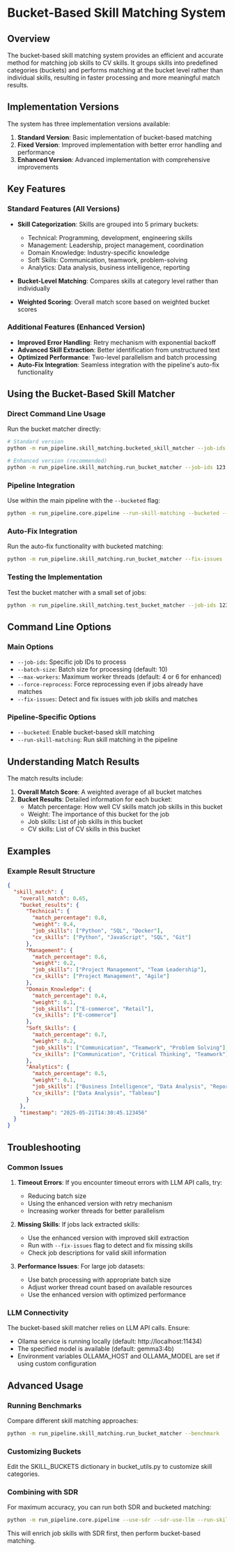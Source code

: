 # Bucket-Based Skill Matching System

## Overview

The bucket-based skill matching system provides an efficient and accurate method for matching job skills to CV skills. It groups skills into predefined categories (buckets) and performs matching at the bucket level rather than individual skills, resulting in faster processing and more meaningful match results.

## Implementation Versions

The system has three implementation versions available:

1. **Standard Version**: Basic implementation of bucket-based matching
2. **Fixed Version**: Improved implementation with better error handling and performance
3. **Enhanced Version**: Advanced implementation with comprehensive improvements

## Key Features

### Standard Features (All Versions)

- **Skill Categorization**: Skills are grouped into 5 primary buckets:
  - Technical: Programming, development, engineering skills
  - Management: Leadership, project management, coordination
  - Domain Knowledge: Industry-specific knowledge
  - Soft Skills: Communication, teamwork, problem-solving
  - Analytics: Data analysis, business intelligence, reporting

- **Bucket-Level Matching**: Compares skills at category level rather than individually

- **Weighted Scoring**: Overall match score based on weighted bucket scores

### Additional Features (Enhanced Version)

- **Improved Error Handling**: Retry mechanism with exponential backoff
- **Advanced Skill Extraction**: Better identification from unstructured text
- **Optimized Performance**: Two-level parallelism and batch processing
- **Auto-Fix Integration**: Seamless integration with the pipeline's auto-fix functionality

## Using the Bucket-Based Skill Matcher

### Direct Command Line Usage

Run the bucket matcher directly:

```bash
# Standard version
python -m run_pipeline.skill_matching.bucketed_skill_matcher --job-ids 123 456 --max-workers 4

# Enhanced version (recommended)
python -m run_pipeline.skill_matching.run_bucket_matcher --job-ids 123 456 --max-workers 6
```

### Pipeline Integration

Use within the main pipeline with the `--bucketed` flag:

```bash
python -m run_pipeline.core.pipeline --run-skill-matching --bucketed --max-workers 6
```

### Auto-Fix Integration

Run the auto-fix functionality with bucketed matching:

```bash
python -m run_pipeline.skill_matching.run_bucket_matcher --fix-issues
```

### Testing the Implementation

Test the bucket matcher with a small set of jobs:

```bash
python -m run_pipeline.skill_matching.test_bucket_matcher --job-ids 123 456
```

## Command Line Options

### Main Options

- `--job-ids`: Specific job IDs to process
- `--batch-size`: Batch size for processing (default: 10)
- `--max-workers`: Maximum worker threads (default: 4 or 6 for enhanced)
- `--force-reprocess`: Force reprocessing even if jobs already have matches
- `--fix-issues`: Detect and fix issues with job skills and matches

### Pipeline-Specific Options

- `--bucketed`: Enable bucket-based skill matching
- `--run-skill-matching`: Run skill matching in the pipeline

## Understanding Match Results

The match results include:

1. **Overall Match Score**: A weighted average of all bucket matches
2. **Bucket Results**: Detailed information for each bucket:
   - Match percentage: How well CV skills match job skills in this bucket
   - Weight: The importance of this bucket for the job
   - Job skills: List of job skills in this bucket
   - CV skills: List of CV skills in this bucket

## Examples

### Example Result Structure

```json
{
  "skill_match": {
    "overall_match": 0.65,
    "bucket_results": {
      "Technical": {
        "match_percentage": 0.8,
        "weight": 0.4,
        "job_skills": ["Python", "SQL", "Docker"],
        "cv_skills": ["Python", "JavaScript", "SQL", "Git"]
      },
      "Management": {
        "match_percentage": 0.6,
        "weight": 0.2,
        "job_skills": ["Project Management", "Team Leadership"],
        "cv_skills": ["Project Management", "Agile"]
      },
      "Domain_Knowledge": {
        "match_percentage": 0.4,
        "weight": 0.1,
        "job_skills": ["E-commerce", "Retail"],
        "cv_skills": ["E-commerce"]
      },
      "Soft_Skills": {
        "match_percentage": 0.7,
        "weight": 0.2,
        "job_skills": ["Communication", "Teamwork", "Problem Solving"],
        "cv_skills": ["Communication", "Critical Thinking", "Teamwork"]
      },
      "Analytics": {
        "match_percentage": 0.5,
        "weight": 0.1,
        "job_skills": ["Business Intelligence", "Data Analysis", "Reporting"],
        "cv_skills": ["Data Analysis", "Tableau"]
      }
    },
    "timestamp": "2025-05-21T14:30:45.123456"
  }
}
```

## Troubleshooting

### Common Issues

1. **Timeout Errors**: If you encounter timeout errors with LLM API calls, try:
   - Reducing batch size
   - Using the enhanced version with retry mechanism
   - Increasing worker threads for better parallelism

2. **Missing Skills**: If jobs lack extracted skills:
   - Use the enhanced version with improved skill extraction
   - Run with `--fix-issues` flag to detect and fix missing skills
   - Check job descriptions for valid skill information

3. **Performance Issues**: For large job datasets:
   - Use batch processing with appropriate batch size
   - Adjust worker thread count based on available resources
   - Use the enhanced version with optimized performance

### LLM Connectivity

The bucket-based skill matcher relies on LLM API calls. Ensure:
- Ollama service is running locally (default: http://localhost:11434)
- The specified model is available (default: gemma3:4b)
- Environment variables OLLAMA_HOST and OLLAMA_MODEL are set if using custom configuration

## Advanced Usage

### Running Benchmarks

Compare different skill matching approaches:

```bash
python -m run_pipeline.skill_matching.run_bucket_matcher --benchmark
```

### Customizing Buckets

Edit the SKILL_BUCKETS dictionary in bucket_utils.py to customize skill categories.

### Combining with SDR

For maximum accuracy, you can run both SDR and bucketed matching:

```bash
python -m run_pipeline.core.pipeline --use-sdr --sdr-use-llm --run-skill-matching --bucketed
```

This will enrich job skills with SDR first, then perform bucket-based matching.
